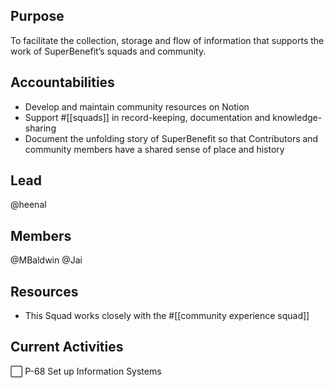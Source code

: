 ## Purpose
To facilitate the collection, storage and flow of information that supports the work of SuperBenefit’s squads and community.
## Accountabilities
- Develop and maintain community resources on Notion
- Support #[[squads]] in record-keeping, documentation and knowledge-sharing
- Document the unfolding story of SuperBenefit so that Contributors and community members have a shared sense of place and history

## Lead
@heenal
## Members
@MBaldwin @Jai 
## Resources
- This Squad works closely with the #[[community experience squad]] 

## Current Activities
⬜️ P-68 Set up Information Systems